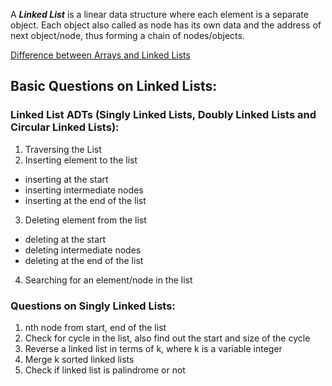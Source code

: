A **_Linked List_** is a linear data structure where each element is a separate object. Each object also called as node has its own data and the address of next object/node, thus forming a chain of nodes/objects.

[Difference between Arrays and Linked Lists](http://www.geeksforgeeks.org/linked-list-vs-array/)

## Basic Questions on Linked Lists:

### Linked List ADTs (Singly Linked Lists, Doubly Linked Lists and Circular Linked Lists):

1. Traversing the List
2. Inserting element to the list
  * inserting at the start
  * inserting intermediate nodes
  * inserting at the end of the list
3. Deleting element from the list
  * deleting at the start
  * deleting intermediate nodes
  * deleting at the end of the list
4. Searching for an element/node in the list

### Questions on Singly Linked Lists:

1. nth node from start, end of the list
2. Check for cycle in the list, also find out the start and size of the cycle
3. Reverse a linked list in terms of k, where k is a variable integer
4. Merge k sorted linked lists
5. Check if linked list is palindrome or not